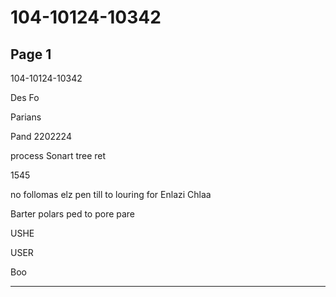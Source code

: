 # 104-10124-10342

## Page 1

104-10124-10342

Des Fo

Parians

Pand 2202224

process Sonart tree ret

1545

no follomas elz pen till to louring for Enlazi Chlaa

Barter polars ped to pore pare

USHE

USER

Boo

---

